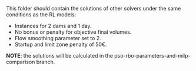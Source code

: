 This folder should contain the solutions of other solvers
under the same conditions as the RL models:
 - Instances for 2 dams and 1 day.
 - No bonus or penalty for objective final volumes.
 - Flow smoothing parameter set to 2.
 - Startup and limit zone penalty of 50€.

**NOTE**: the solutions will be calculated
in the pso-rbo-parameters-and-milp-comparison branch.
